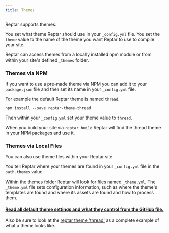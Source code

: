```yaml
---
title: Themes
---
```


Reptar supports themes.

You set what theme Reptar should use in your `_config.yml` file. You set the `theme` value to the name of the theme you want Reptar to use to compile your site.

Reptar can access themes from a locally installed npm module or from within your site's defined `_themes` folder.

### Themes via NPM

If you want to use a pre-made theme via NPM you can add it to your `package.json` file and then set its name in your `_config.yml` file.

For example the default Reptar theme is named `thread`.

```shell
npm install --save reptar-theme-thread
```

Then within your `_config.yml` set your theme value to `thread`.

When you build your site via `reptar build` Reptar will find the thread theme in your NPM packages and use it.

### Themes via Local Files

You can also use theme files within your Reptar site.

You tell Reptar where your themes are found in your `_config.yml` file in the `path.themes` value.

Within the themes folder Reptar will look for files named `_theme.yml`. The `_theme.yml` file sets configuration information, such as where the theme's templates are found and where its assets are found and how to process them.

#### [Read all default theme settings and what they control from the GitHub file.](https://github.com/reptar/reptar/blob/master/lib/theme/_theme.defaults.yml)

Also be sure to look at the [reptar theme 'thread'](https://github.com/reptar/reptar-theme-thread) as a complete example of what a theme looks like.

